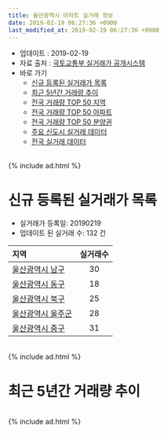 ```yaml
---
title: 울산광역시 아파트 실거래 정보
date: 2019-02-19 06:27:36 +0900
last_modified_at: 2019-02-19 06:27:36 +0900
---
```


* 업데이트 : 2019-02-19
* 자료 출처 : [국토교통부 실거래가 공개시스템](http://rt.molit.go.kr)
* 바로 가기
    * [신규 등록된 실거래가 목록](#신규-등록된-실거래가-목록)
    * [최근 5년간 거래량 추이](#최근-5년간-거래량-추이)
    * [전국 거래량 TOP 50 지역](https://inasie.github.io/apt-trade-info/최근-3개월-전국에서-가장-거래가-많이-발생한-지역)
    * [전국 거래량 TOP 50 아파트](https://inasie.github.io/apt-trade-info/최근-3개월-전국에서-가장-거래가-많이-발생한-아파트)
    * [전국 거래량 TOP 50 분양권](https://inasie.github.io/apt-trade-info/최근-3개월-전국에서-가장-거래가-많이-발생한-분양권)
    * [주요 신도시 실거래 데이터](https://inasie.github.io/apt-trade-info/주요-신도시)
    * [전국 실거래 데이터](https://inasie.github.io/apt-trade-info/전국)

<br>
{% include ad.html %}
<br>

# 신규 등록된 실거래가 목록
* 실거래가 등록일: 20190219
* 업데이트 된 실거래 수: 132 건


|지역|실거래수|
|:---|:---:|
|[울산광역시 남구](https://inasie.github.io/apt-trade-info/울산광역시-남구)|30|
|[울산광역시 동구](https://inasie.github.io/apt-trade-info/울산광역시-동구)|18|
|[울산광역시 북구](https://inasie.github.io/apt-trade-info/울산광역시-북구)|25|
|[울산광역시 울주군](https://inasie.github.io/apt-trade-info/울산광역시-울주군)|28|
|[울산광역시 중구](https://inasie.github.io/apt-trade-info/울산광역시-중구)|31|


<br>
{% include ad.html %}
<br>

# 최근 5년간 거래량 추이


<div style="width:100%;">
    <canvas id="deal_progress" height="200"></canvas>
</div>

<script>
new Chart(document.getElementById("deal_progress"), {
    type: 'line',
    data: {
        labels: ['201402','201403','201404','201405','201406','201407','201408','201409','201410','201411','201412','201501','201502','201503','201504','201505','201506','201507','201508','201509','201510','201511','201512','201601','201602','201603','201604','201605','201606','201607','201608','201609','201610','201611','201612','201701','201702','201703','201704','201705','201706','201707','201708','201709','201710','201711','201712','201801','201802','201803','201804','201805','201806','201807','201808','201809','201810','201811','201812','201901','201902'],
        datasets: [{
            label: '매매',
            pointRadius: 1,
            data: [1673, 2323, 1959, 1705, 1869, 1818, 1692, 2089, 2298, 1747, 1495, 1794, 1493, 2301, 2059, 1987, 1950, 1776, 1364, 1609, 1829, 1523, 1184, 1017, 1122, 1470, 1348, 939, 1104, 1111, 1069, 1058, 1404, 1182, 1037, 794, 948, 1081, 917, 1028, 1175, 1017, 999, 1013, 823, 888, 702, 1088, 833, 1137, 785, 779, 771, 645, 731, 710, 966, 833, 791, 868, 208],
            borderColor: "rgba(255, 201, 14, 1)",
            backgroundColor: "rgba(255, 201, 14, 0.5)",
            fill: false,
            lineTension: 0
        },{
            label: '전월세',
            pointRadius: 1,
            data: [764, 879, 831, 740, 660, 777, 659, 809, 834, 796, 773, 817, 673, 910, 719, 771, 765, 793, 634, 683, 864, 738, 833, 841, 846, 906, 850, 800, 746, 776, 699, 626, 803, 702, 711, 755, 896, 893, 735, 782, 724, 750, 711, 767, 682, 749, 752, 881, 717, 958, 772, 790, 717, 786, 800, 684, 828, 659, 652, 673, 163],
            borderColor: "rgba(0, 141, 185, 1)",
            backgroundColor: "rgba(0, 141, 185, 0.5)",
            fill: false,
            lineTension: 0
        }
        ]
    },
    options: {
        responsive: true,
        title: {
            display: false
        },
        tooltips: {
            mode: 'index',
            intersect: false
        },
        hover: {
            mode: 'nearest',
            intersect: true
        },
        scales: {
            xAxes: [{
                display: true,
                scaleLabel: {
                    display: true,
                    labelString: '년/월'
                }
            }],
            yAxes: [{
                display: true,
                ticks: {
                    suggestedMin: 0,
                },
                scaleLabel: {
                    display: true,
                    labelString: '실거래 수'
                }
            }]
        }
    }
});

</script>


<br>
{% include ad.html %}
<br>

